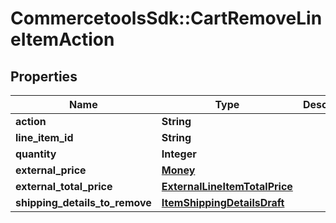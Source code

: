 # CommercetoolsSdk::CartRemoveLineItemAction

## Properties
Name | Type | Description | Notes
------------ | ------------- | ------------- | -------------
**action** | **String** |  | [optional] 
**line_item_id** | **String** |  | [optional] 
**quantity** | **Integer** |  | [optional] 
**external_price** | [**Money**](Money.md) |  | [optional] 
**external_total_price** | [**ExternalLineItemTotalPrice**](ExternalLineItemTotalPrice.md) |  | [optional] 
**shipping_details_to_remove** | [**ItemShippingDetailsDraft**](ItemShippingDetailsDraft.md) |  | [optional] 

